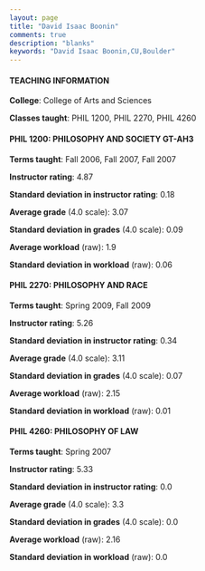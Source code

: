 ```yaml
---
layout: page
title: "David Isaac Boonin" 
comments: true
description: "blanks"
keywords: "David Isaac Boonin,CU,Boulder"
---
```

<head>
<script src="https://ajax.googleapis.com/ajax/libs/jquery/2.1.3/jquery.min.js"></script>
<script src="https://dl.dropboxusercontent.com/s/pc42nxpaw1ea4o9/highcharts.js?dl=0"></script>
<!-- <script src="../assets/js/highcharts.js"></script> -->
<style type="text/css">@font-face {
	font-family: "Bebas Neue";
	src: url(https://www.filehosting.org/file/details/544349/BebasNeue Regular.otf) format("opentype");
	}
	h1.Bebas { 
		font-family: "Bebas Neue", Verdana, Tahoma;
	}
</style>
</head>
	   
#### TEACHING INFORMATION

**College**: College of Arts and Sciences

**Classes taught**: PHIL 1200, PHIL 2270, PHIL 4260

#### PHIL 1200: PHILOSOPHY AND SOCIETY GT-AH3

**Terms taught**: Fall 2006, Fall 2007, Fall 2007

**Instructor rating**: 4.87

**Standard deviation in instructor rating**: 0.18

**Average grade** (4.0 scale): 3.07

**Standard deviation in grades** (4.0 scale): 0.09

**Average workload** (raw): 1.9

**Standard deviation in workload** (raw): 0.06

#### PHIL 2270: PHILOSOPHY AND RACE

**Terms taught**: Spring 2009, Fall 2009

**Instructor rating**: 5.26

**Standard deviation in instructor rating**: 0.34

**Average grade** (4.0 scale): 3.11

**Standard deviation in grades** (4.0 scale): 0.07

**Average workload** (raw): 2.15

**Standard deviation in workload** (raw): 0.01

#### PHIL 4260: PHILOSOPHY OF LAW

**Terms taught**: Spring 2007

**Instructor rating**: 5.33

**Standard deviation in instructor rating**: 0.0

**Average grade** (4.0 scale): 3.3

**Standard deviation in grades** (4.0 scale): 0.0

**Average workload** (raw): 2.16

**Standard deviation in workload** (raw): 0.0

